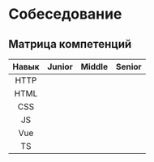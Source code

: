 # Собеседование

## Матрица компетенций

| Навык | Junior | Middle | Senior |
|:-----:|--------|--------|--------|
| HTTP  |        |        |        |
| HTML  |        |        |        |
|  CSS  |        |        |        |
|  JS   |        |        |        |
|  Vue  |        |        |        |
|  TS   |        |        |        |
